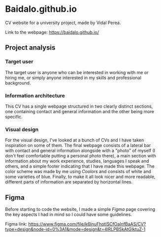 # Baidalo.github.io
CV website for a university project, made by Vidal Perea.

Link to the webpage: https://baidalo.github.io/

## Project analysis

### Target user

The target user is anyone who can be interested in working with me or hiring me, or simply anyone interested in my skills and professional background.

### Information architecture

This CV has a single webpage structured in two clearly distinct sections, one containing contact and general information and the other being more specific.

### Visual design

For the visual design, I've looked at a bunch of CVs and I have taken inspiration on some of them. The final webpage consists of a lateral bar with contact and general information alongside with a "photo" of myself (I don't feel comfortable putting a personal photo there), a main section with information about my work experience, studies, languages I speak and others, and a simple footer indicating that I have made this webpage. The color scheme was made by me using *Coolors* and consists of white and some varieties of blue. Finally, to make it all look nicer and more readable, different parts of information are separated by horizontal lines. 

## Figma

Before starting to code the website, I made a simple *Figma* page covering the key aspects I had in mind so I could have some guidelines.

Figma link: https://www.figma.com/file/k6InuFhotlSCfOalnfBaAS/CV?type=design&node-id=0%3A1&mode=design&t=4lRLPBSkAtGIktuZ-1
